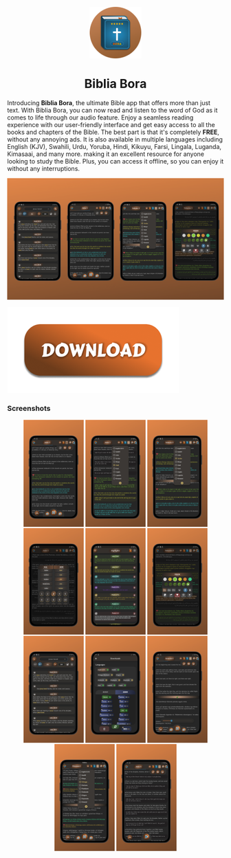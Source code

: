 <p align="center">
	<img src="https://github.com/prayzjomba/bibliabora/blob/main/logo/logo-circle.png" height="120px"/>
	<h1 align="center">Biblia Bora</h1>
</p>

Introducing **Biblia Bora**, the ultimate Bible app that offers more than just text. With Biblia Bora, you can now read and listen to the word of God as it comes to life through our audio feature. Enjoy a seamless reading experience with our user-friendly interface and get easy access to all the books and chapters of the Bible. The best part is that it's completely **FREE**, without any annoying ads. It is also available in multiple languages including English (KJV), Swahili, Urdu, Yoruba, Hindi, Kikuyu, Farsi, Lingala, Luganda, Kimasaai, and many more. making it an excellent resource for anyone looking to study the Bible. Plus, you can access it offline, so you can enjoy it without any interruptions.

![](https://github.com/prayzjomba/bibliabora/blob/main/screenshots/0.png)

[![name](https://github.com/prayzjomba/bibliabora/blob/main/logo/download.png)](https://github.com/prayzjomba/bibliabora/releases)

### Screenshots
<p align="center">
	<img src="https://github.com/prayzjomba/bibliabora/blob/main/screenshots/1.png" width="140px"/>
	<img src="https://github.com/prayzjomba/bibliabora/blob/main/screenshots/2.png" width="140px"/>
	<img src="https://github.com/prayzjomba/bibliabora/blob/main/screenshots/3.png" width="140px"/>
	<img src="https://github.com/prayzjomba/bibliabora/blob/main/screenshots/4.png" width="140px"/>
	<img src="https://github.com/prayzjomba/bibliabora/blob/main/screenshots/5.png" width="140px"/>
	<img src="https://github.com/prayzjomba/bibliabora/blob/main/screenshots/6.png" width="140px"/>
	<img src="https://github.com/prayzjomba/bibliabora/blob/main/screenshots/7.png" width="140px"/>
	<img src="https://github.com/prayzjomba/bibliabora/blob/main/screenshots/8.png" width="140px"/>
	<img src="https://github.com/prayzjomba/bibliabora/blob/main/screenshots/9.png" width="140px"/>
	<img src="https://github.com/prayzjomba/bibliabora/blob/main/screenshots/10.png"width="140px"/>
	<img src="https://github.com/prayzjomba/bibliabora/blob/main/screenshots/11.png"width="140px"/>
</p>
